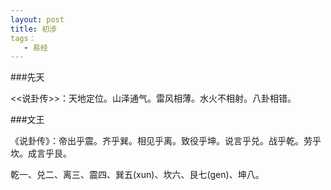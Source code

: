 ```yaml
---
layout: post
title: 初涉
tags：
   - 易经
---
```


###先天

<<说卦传>>：天地定位。山泽通气。雷风相薄。水火不相射。八卦相错。

###文王

《说卦传》：帝出乎震。齐乎巽。相见乎离。致役乎坤。说言乎兑。战乎乾。劳乎坎。成言乎艮。 

乾一、兑二、离三、震四、巽五(xun)、坎六、艮七(gen)、坤八。



